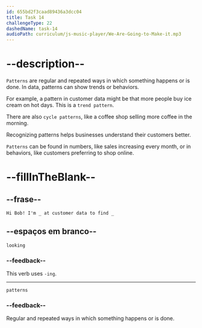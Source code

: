 ```yaml
---
id: 655bd2f3caad89436a3dcc04
title: Task 14
challengeType: 22
dashedName: task-14
audioPath: curriculum/js-music-player/We-Are-Going-to-Make-it.mp3
---
```


<!-- Audio reference: 
Bob: Hi Sarah, what are you doing now?
Sarah: Hi Bob! I'm looking at customer data to find patterns
-->

# --description--

`Patterns` are regular and repeated ways in which something happens or is done. In data, patterns can show trends or behaviors.

For example, a pattern in customer data might be that more people buy ice cream on hot days. This is a `trend pattern`.

There are also `cycle patterns`, like a coffee shop selling more coffee in the morning.

Recognizing patterns helps businesses understand their customers better.

`Patterns` can be found in numbers, like sales increasing every month, or in behaviors, like customers preferring to shop online.

# --fillInTheBlank--

## --frase--

`Hi Bob! I'm _ at customer data to find _`

## --espaços em branco--

`looking`

### --feedback--

This verb uses `-ing`.

---

`patterns`

### --feedback--

Regular and repeated ways in which something happens or is done.
